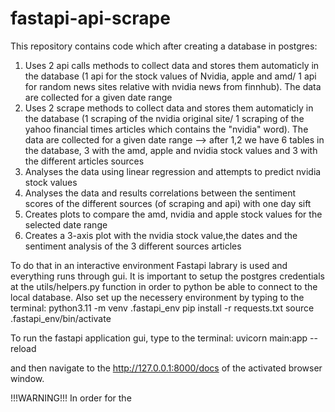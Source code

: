 # fastapi-api-scrape
This repository contains code which after creating a database in postgres:
1) Uses 2 api calls methods to collect data and stores them automaticly in the database (1 api for the stock values of Nvidia, apple and amd/ 1 api for random news sites relative with nvidia news from finnhub). The data are collected for a given date range
2) Uses 2 scrape methods to collect data and stores them automaticly in the database (1 scraping of the nvidia original site/ 1 scraping of the yahoo financial times articles which contains the "nvidia" word). The data are collected for a given date range
--> after 1,2  we have 6 tables in the database, 3 with the amd, apple and nvidia stock values and 3 with the different articles sources
3) Analyses the data using linear regression and attempts to predict nvidia stock values 
4) Analyses the data and results correlations between the sentiment scores of the different sources (of scraping and api) with one day sift
5) Creates plots to compare the amd, nvidia and apple stock values for the selected date range
6) Creates a 3-axis plot with the nvidia stock value,the dates and the sentiment analysis of the 3 different sources articles

To do that in an interactive environment Fastapi labrary is used and everything runs through gui.
It is important to setup the postgres credentials at the utils/helpers.py function in order to python be able to connect to the local database. 
Also set up the necessery environment by typing to the terminal:
python3.11 -m venv .fastapi_env
pip install -r requests.txt
source .fastapi_env/bin/activate

To run the fastapi application gui, type to the terminal:
uvicorn main:app --reload
 
and then navigate to the http://127.0.0.1:8000/docs of the activated browser window. 


!!!WARNING!!! 
In order for the 


